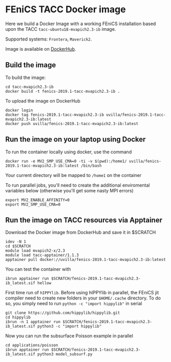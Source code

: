 # FEniCS TACC Docker image

Here we build a Docker Image with a working FEniCS installation based upon the TACC `tacc-ubuntu18-mvapich2.3-ib` image.

Supported systems: `Frontera`, `Maverick2`.

Image is available on [DockerHub](https://hub.docker.com/r/uvilla/fenics-2019.1-tacc-mvapich2.3-ib).

## Build the image

To build the image:
```
cd tacc-mvapich2.3-ib
docker build -t fenics-2019.1-tacc-mvapich2.3-ib .
```

To upload the image on DockerHub

```
docker login
docker tag fenics-2019.1-tacc-mvapich2.3-ib uvilla/fenics-2019.1-tacc-mvapich2.3-ib:latest
docker push uvilla/fenics-2019.1-tacc-mvapich2.3-ib:latest
```



## Run the image on your laptop using Docker

To run the container locally using docker, use the command
```
docker run -e MV2_SMP_USE_CMA=0 -ti -v $(pwd):/home1/ uvilla/fenics-2019.1-tacc-mvapich2.3-ib:latest /bin/bash 
```
Your current directory will be mapped to `/home1` on the container


To run parallel jobs, you'll need to create the additional enviromental variables below (otherwise you'll get some nasty MPI errors)
```
export MV2_ENABLE_AFFINITY=0
export MV2_SMP_USE_CMA=0
```

## Run the image on TACC resources via Apptainer


Download the Docker image from DockerHub and save it in $SCRATCH
```
idev -N 1
cd $SCRATCH
module load mvapich2-x/2.3
module load tacc-apptainer/1.1.3
apptainer pull docker://uvilla/fenics-2019.1-tacc-mvapich2.3-ib:latest
```

You can test the container with
```
ibrun apptainer run $SCRATCH/fenics-2019.1-tacc-mvapich2.3-ib_latest.sif hellow
```

First time run of `hIPPYlib`. Before using hIPPYlib in parallel, the FEniCS jit compiler need to create new folders in your `$HOME/.cache` directory. To do so, you simply need to run `python -c "import hippylib"` in serial

```
git clone https://github.com/hippylib/hippylib.git
cd hippylib
ibrun -n 1 apptainer run $SCRATCH/fenics-2019.1-tacc-mvapich2.3-ib_latest.sif python3 -c "import hippylib"
```

Now you can run the subsurface Poisson example in parallel
```
cd applications/poisson
ibrun apptainer run $SCRATCH/fenics-2019.1-tacc-mvapich2.3-ib_latest.sif python3 model_subsurf.py
```


